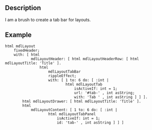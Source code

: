 Description
--------------------

I am a brush to create a tab bar for layouts.

Example
--------------------

	html mdlLayout
		fixedHeader;
		with: [ html
				mdlLayoutHeader: [ html mdlLayoutHeaderRow: [ html mdlLayoutTitle: 'Title' ].
					html
						mdlLayoutTabBar
						rippleEffect;
						with: [ 1 to: 6 do: [ :int | 
								html mdlLayoutTab
									isActiveIf: int = 1;
									url: '#tab-' , int asString;
									with: 'Tab ' , int asString ] ] ].
			html mdlLayoutDrawer: [ html mdlLayoutTitle: 'Title' ].
			html
				mdlLayoutContent: [ 1 to: 6 do: [ :int | 
						html mdlLayoutTabPanel
							isActiveIf: int = 1;
							id: 'tab-' , int asString ] ] ]